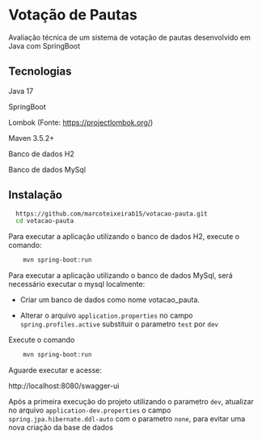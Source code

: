 # Votação de Pautas

Avaliação técnica de um sistema de votação de pautas desenvolvido em Java com SpringBoot


## Tecnologias

Java 17

SpringBoot

Lombok (Fonte: https://projectlombok.org/)

Maven 3.5.2+

Banco de dados H2

Banco de dados MySql

## Instalação


```bash
  https://github.com/marcoteixeirab15/votacao-pauta.git
  cd votacao-pauta
````
Para executar a aplicação utilizando o banco de dados H2, execute o comando:
```bash
    mvn spring-boot:run
````

Para executar a aplicação utilizando o banco de dados MySql, será necessário executar o mysql localmente:

- Criar um banco de dados como nome votacao_pauta.

- Alterar o arquivo `application.properties` no campo `spring.profiles.active`
  substituir o parametro `test` por `dev`

Execute o comando
```bash
    mvn spring-boot:run
````
Aguarde executar e acesse:

http://localhost:8080/swagger-ui


Após a primeira execução do projeto utilizando o parametro `dev`,
atualizar no arquivo `application-dev.properties` o campo `spring.jpa.hibernate.ddl-auto` com o parametro `none`,
para evitar uma nova criação da base de dados